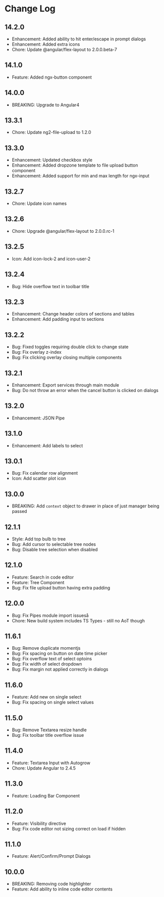 # Change Log

## 14.2.0
- Enhancement: Added ability to hit enter/escape in prompt dialogs
- Enhancement: Added extra icons
- Chore: Update @angular/flex-layout to 2.0.0.beta-7

## 14.1.0
- Feature: Added ngx-button component

## 14.0.0
- BREAKING: Upgrade to Angular4

## 13.3.1
- Chore: Update ng2-file-upload to 1.2.0

## 13.3.0
- Enhancement: Updated checkbox style
- Enhancement: Added dropzone template to file upload button component
- Enhancement: Added support for min and max length for ngx-input

## 13.2.7
- Chore: Update icon names

## 13.2.6
- Chore: Upgrade @angular/flex-layout to 2.0.0.rc-1

## 13.2.5
- Icon: Add icon-lock-2 and icon-user-2

## 13.2.4
- Bug: Hide overflow text in toolbar title

## 13.2.3
- Enhancement: Change header colors of sections and tables
- Enhancement: Add padding input to sections

## 13.2.2
- Bug: Fixed toggles requiring double click to change state
- Bug: Fix overlay z-index
- Bug: Fix clicking overlay closing multiple components

## 13.2.1
- Enhancement: Export services through main module
- Bug: Do not throw an error when the cancel button is clicked on dialogs

## 13.2.0
- Enhancement: JSON Pipe

## 13.1.0
- Enhancement: Add labels to select

## 13.0.1
- Bug: Fix calendar row alignment
- Icon: Add scatter plot icon

## 13.0.0
- BREAKING: Add `context` object to drawer in place of just manager being passed

## 12.1.1
- Style: Add top bulb to tree
- Bug: Add cursor to selectable tree nodes
- Bug: Disable tree selection when disabled

## 12.1.0
- Feature: Search in code editor
- Feature: Tree Component
- Bug: Fix file upload button having extra padding

## 12.0.0
- Bug: Fix Pipes module import issueså
- Chore: New build system includes TS Types - still no AoT though

## 11.6.1
- Bug: Remove duplicate momentjs
- Bug: Fix spacing on button on date time picker
- Bug: Fix overflow text of select optoins
- Bug: Fix width of select dropdown
- Bug: Fix margin not applied correctly in dialogs

## 11.6.0
- Feature: Add new on single select
- Bug: Fix spacing on single select values

## 11.5.0
- Bug: Remove Textarea resize handle
- Bug: Fix toolbar title overflow issue

## 11.4.0
- Feature: Textarea Input with Autogrow
- Chore: Update Angular to 2.4.5

## 11.3.0
- Feature: Loading Bar Component

## 11.2.0
- Feature: Visibility directive
- Bug: Fix code editor not sizing correct on load if hidden

## 11.1.0
- Feature: Alert/Confirm/Prompt Dialogs

## 10.0.0
- BREAKING: Removing code highlighter
- Feature: Add ability to inline code editor contents
